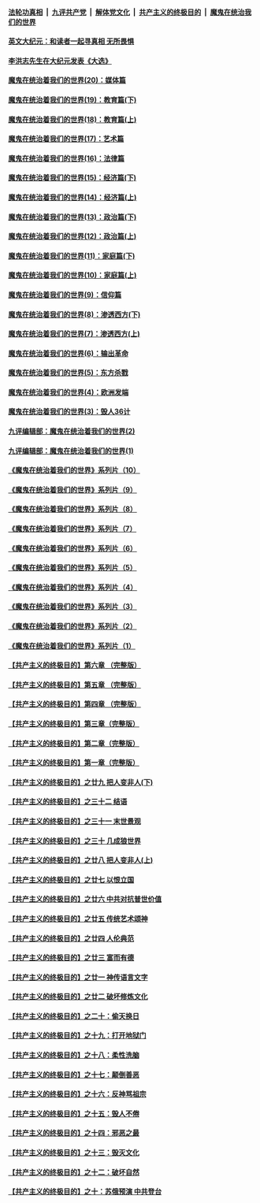 

####  [法轮功真相](../../../../basic/blob/master/README.md?t=11180131) &nbsp;|&nbsp; [九评共产党](../../../../9ping.md/blob/master/README.md?t=11180131) &nbsp;|&nbsp; [解体党文化](../../../../jtdwh.md/blob/master/README.md?t=11180131)  &nbsp;|&nbsp; [共产主义的终极目的](../../../../gczydzjmd.md/blob/master/README.md?t=11180131) &nbsp;|&nbsp; [魔鬼在统治我们的世界](../../../../mgztzwmdsj.md/blob/master/README.md?t=11180131) 

#### [英文大纪元：和读者一起寻真相 无所畏惧](../pages/nsc422/n12542027.md?t=11180131) 

#### [李洪志先生在大纪元发表《大选》](../pages/nsc422/n12534746.md?t=11180131) 

#### [魔鬼在统治着我们的世界(20)：媒体篇](../pages/nsc422/n10586579.md?t=11180131) 

#### [魔鬼在统治着我们的世界(19)：教育篇(下)](../pages/nsc422/n10564808.md?t=11180131) 

#### [魔鬼在统治着我们的世界(18)：教育篇(上)](../pages/nsc422/n10526970.md?t=11180131) 

#### [魔鬼在统治着我们的世界(17)：艺术篇](../pages/nsc422/n10499093.md?t=11180131) 

#### [魔鬼在统治着我们的世界(16)：法律篇](../pages/nsc422/n10485969.md?t=11180131) 

#### [魔鬼在统治着我们的世界(15)：经济篇(下)](../pages/nsc422/n10469975.md?t=11180131) 

#### [魔鬼在统治着我们的世界(14)：经济篇(上)](../pages/nsc422/n10457370.md?t=11180131) 

#### [魔鬼在统治着我们的世界(13)：政治篇(下)](../pages/nsc422/n10448270.md?t=11180131) 

#### [魔鬼在统治着我们的世界(12)：政治篇(上)](../pages/nsc422/n10444576.md?t=11180131) 

#### [魔鬼在统治着我们的世界(11)：家庭篇(下)](../pages/nsc422/n10440961.md?t=11180131) 

#### [魔鬼在统治着我们的世界(10)：家庭篇(上)](../pages/nsc422/n10435448.md?t=11180131) 

#### [魔鬼在统治着我们的世界(9)：信仰篇](../pages/nsc422/n10432159.md?t=11180131) 

#### [魔鬼在统治着我们的世界(8)：渗透西方(下)](../pages/nsc422/n10429603.md?t=11180131) 

#### [魔鬼在统治着我们的世界(7)：渗透西方(上)](../pages/nsc422/n10426013.md?t=11180131) 

#### [魔鬼在统治着我们的世界(6)：输出革命](../pages/nsc422/n10421536.md?t=11180131) 

#### [魔鬼在统治着我们的世界(5)：东方杀戮](../pages/nsc422/n10417707.md?t=11180131) 

#### [魔鬼在统治着我们的世界(4)：欧洲发端](../pages/nsc422/n10414890.md?t=11180131) 

#### [魔鬼在统治着我们的世界(3)：毁人36计](../pages/nsc422/n10411583.md?t=11180131) 

#### [九评编辑部：魔鬼在统治着我们的世界(2)](../pages/nsc422/n10410036.md?t=11180131) 

#### [九评编辑部：魔鬼在统治着我们的世界(1)](../pages/nsc422/n10406825.md?t=11180131) 

#### [《魔鬼在统治着我们的世界》系列片（10）](../pages/nsc422/n12292670.md?t=11180131) 

#### [《魔鬼在统治着我们的世界》系列片（9）](../pages/nsc422/n12290859.md?t=11180131) 

#### [《魔鬼在统治着我们的世界》系列片（8）](../pages/nsc422/n12287445.md?t=11180131) 

#### [《魔鬼在统治着我们的世界》系列片（7）](../pages/nsc422/n12283425.md?t=11180131) 

#### [《魔鬼在统治着我们的世界》系列片（6）](../pages/nsc422/n12282314.md?t=11180131) 

#### [《魔鬼在统治着我们的世界》系列片（5）](../pages/nsc422/n12281419.md?t=11180131) 

#### [《魔鬼在统治着我们的世界》系列片（4）](../pages/nsc422/n12274024.md?t=11180131) 

#### [《魔鬼在统治着我们的世界》系列片（3）](../pages/nsc422/n12271322.md?t=11180131) 

#### [《魔鬼在统治着我们的世界》系列片（2）](../pages/nsc422/n12269049.md?t=11180131) 

#### [《魔鬼在统治着我们的世界》系列片（1）](../pages/nsc422/n12267575.md?t=11180131) 

#### [【共产主义的终极目的】第六章 （完整版）](../pages/nsc422/n11428913.md?t=11180131) 

#### [【共产主义的终极目的】第五章 （完整版）](../pages/nsc422/n11428912.md?t=11180131) 

#### [【共产主义的终极目的】第四章 （完整版）](../pages/nsc422/n11428907.md?t=11180131) 

#### [【共产主义的终极目的】第三章（完整版）](../pages/nsc422/n11428848.md?t=11180131) 

#### [【共产主义的终极目的】第二章（完整版）](../pages/nsc422/n11428831.md?t=11180131) 

#### [【共产主义的终极目的】第一章（完整版）](../pages/nsc422/n11417651.md?t=11180131) 

#### [【共产主义的终极目的】之廿九 把人变非人(下)](../pages/nsc422/n11344140.md?t=11180131) 

#### [【共产主义的终极目的】之三十二 结语](../pages/nsc422/n11360535.md?t=11180131) 

#### [【共产主义的终极目的】之三十一 末世景观](../pages/nsc422/n11351129.md?t=11180131) 

#### [【共产主义的终极目的】之三十 几成狼世界](../pages/nsc422/n11348280.md?t=11180131) 

#### [【共产主义的终极目的】之廿八 把人变非人(上)](../pages/nsc422/n11340492.md?t=11180131) 

#### [【共产主义的终极目的】之廿七 以恨立国](../pages/nsc422/n11336944.md?t=11180131) 

#### [【共产主义的终极目的】之廿六 中共对抗普世价值](../pages/nsc422/n11324785.md?t=11180131) 

#### [【共产主义的终极目的】之廿五 传统艺术颂神](../pages/nsc422/n11296396.md?t=11180131) 

#### [【共产主义的终极目的】之廿四 人伦典范](../pages/nsc422/n11296397.md?t=11180131) 

#### [【共产主义的终极目的】之廿三 富而有德](../pages/nsc422/n11283598.md?t=11180131) 

#### [【共产主义的终极目的】之廿一 神传语言文字](../pages/nsc422/n11263265.md?t=11180131) 

#### [【共产主义的终极目的】之廿二 破坏修炼文化](../pages/nsc422/n11245728.md?t=11180131) 

#### [【共产主义的终极目的】之二十：偷天换日](../pages/nsc422/n11238846.md?t=11180131) 

#### [【共产主义的终极目的】之十九：打开地狱门](../pages/nsc422/n11206376.md?t=11180131) 

#### [【共产主义的终极目的】之十八：柔性洗脑](../pages/nsc422/n11199994.md?t=11180131) 

#### [【共产主义的终极目的】之十七：颠倒善恶](../pages/nsc422/n11179782.md?t=11180131) 

#### [【共产主义的终极目的】之十六：反神骂祖宗](../pages/nsc422/n11166798.md?t=11180131) 

#### [【共产主义的终极目的】之十五：毁人不倦](../pages/nsc422/n11166792.md?t=11180131) 

#### [【共产主义的终极目的】之十四：邪恶之最](../pages/nsc422/n11150249.md?t=11180131) 

#### [【共产主义的终极目的】之十三：毁灭文化](../pages/nsc422/n11135227.md?t=11180131) 

#### [【共产主义的终极目的】之十二：破坏自然](../pages/nsc422/n11135214.md?t=11180131) 

#### [【共产主义的终极目的】之十：苏俄预演 中共登台](../pages/nsc422/n11118424.md?t=11180131) 

